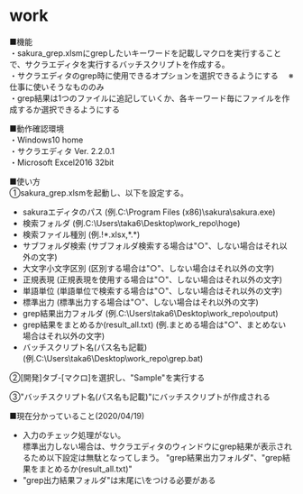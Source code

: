 # work
■機能  
・sakura_grep.xlsmにgrepしたいキーワードを記載しマクロを実行することで、サクラエディタを実行するバッチスクリプトを作成する。  
・サクラエディタのgrep時に使用できるオプションを選択できるようにする 　※仕事に使いそうなもののみ  
・grep結果は1つのファイルに追記していくか、各キーワード毎にファイルを作成するか選択できるようにする  

■動作確認環境  
・Windows10 home  
・サクラエディタ Ver. 2.2.0.1  
・Microsoft Excel2016 32bit  

■使い方  
①sakura_grep.xlsmを起動し、以下を設定する。  
  * sakuraエディタのパス (例.C:\Program Files (x86)\sakura\sakura.exe)  
  * 検索フォルダ (例.C:\Users\taka6\Desktop\work_repo\hoge)  
  * 検索ファイル種別 (例.!\*.xlsx,\*.\*)  
  * サブフォルダ検索 (サブフォルダ検索する場合は"○"、しない場合はそれ以外の文字)  
  * 大文字小文字区別 (区別する場合は"○"、しない場合はそれ以外の文字)
  * 正規表現 (正規表現を使用する場合は"○"、しない場合はそれ以外の文字)  
  * 単語単位 (単語単位で検索する場合は"○"、しない場合はそれ以外の文字)  
  * 標準出力 (標準出力する場合は"○"、しない場合はそれ以外の文字)  
  * grep結果出力フォルダ (例.C:\Users\taka6\Desktop\work_repo\output\)  
  * grep結果をまとめるか(result_all.txt) (例.まとめる場合は"○"、まとめない場合はそれ以外の文字)  
  * バッチスクリプト名(パス名も記載) (例.C:\Users\taka6\Desktop\work_repo\grep.bat)  
  
②[開発]タブ-[マクロ]を選択し、"Sample"を実行する  

③"バッチスクリプト名(パス名も記載)"にバッチスクリプトが作成される
  
■現在分かっていること(2020/04/19)
  * 入力のチェック処理がない。  
    標準出力しない場合は、サクラエディタのウィンドウにgrep結果が表示されるため以下設定は無駄となってしまう。
    "grep結果出力フォルダ"、"grep結果をまとめるか(result_all.txt)"
  * "grep出力結果フォルダ"は末尾に\\をつける必要がある
  
